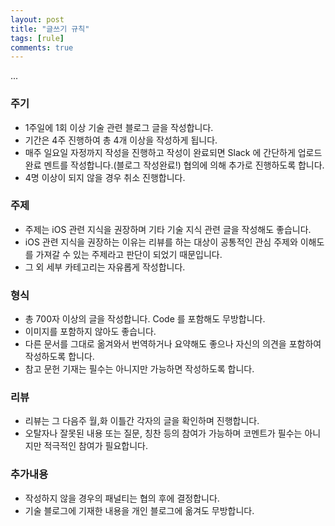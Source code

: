 ```yaml
---
layout: post
title: "글쓰기 규칙"
tags: [rule]
comments: true
---
```


...
          
### 주기
- 1주일에 1회 이상 기술 관련 블로그 글을 작성합니다.
- 기간은 4주 진행하여 총 4개 이상을 작성하게 됩니다.
- 매주 일요일 자정까지 작성을 진행하고 작성이 완료되면 Slack 에 간단하게 업로드 완료 멘트를 작성합니다.(블로그 작성완료!)
협의에 의해 추가로 진행하도록 합니다.
- 4명 이상이 되지 않을 경우 취소 진행합니다.
### 주제
- 주제는 iOS 관련 지식을 권장하며 기타 기술 지식 관련 글을 작성해도 좋습니다.
- iOS 관련 지식을 권장하는 이유는 리뷰를 하는 대상이 공통적인 관심 주제와 이해도를 가져갈 수 있는 주제라고 판단이 되었기 때문입니다.
- 그 외 세부 카테고리는 자유롭게 작성합니다.
### 형식
- 총 700자 이상의 글을 작성합니다. Code 를 포함해도 무방합니다.
- 이미지를 포함하지 않아도 좋습니다.
- 다른 문서를 그대로 옮겨와서 번역하거나 요약해도 좋으나 자신의 의견을 포함하여 작성하도록 합니다.
- 참고 문헌 기재는 필수는 아니지만 가능하면 작성하도록 합니다.
### 리뷰
- 리뷰는 그 다음주 월,화 이틀간 각자의 글을 확인하며 진행합니다.
- 오탈자나 잘못된 내용 또는 질문, 칭찬 등의 참여가 가능하며 코멘트가 필수는 아니지만 적극적인 참여가 필요합니다.
### 추가내용
- 작성하지 않을 경우의 패널티는 협의 후에 결정합니다.
- 기술 블로그에 기재한 내용을 개인 블로그에 옮겨도 무방합니다.
